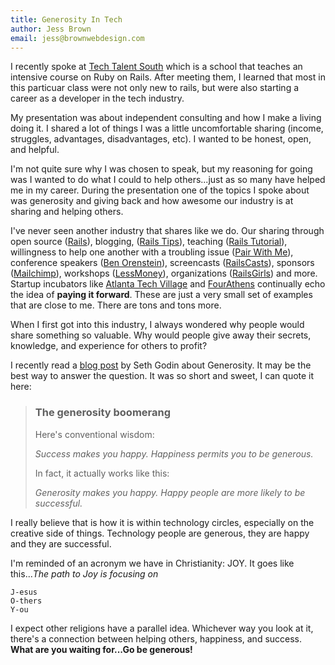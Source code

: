 ```yaml
---
title: Generosity In Tech
author: Jess Brown
email: jess@brownwebdesign.com
---
```


I recently spoke at [Tech Talent South][1] which is a school that
teaches an intensive course on Ruby on Rails. After meeting them, I
learned that most in this particuar class were not only new to rails,
but were also starting a career as a developer in the tech industry.  

My presentation was about independent consulting and how I make a living
doing it. I shared a lot of things I was a little uncomfortable sharing
(income, struggles, advantages, disadvantages, etc). I wanted to be
honest, open, and helpful.

I'm not quite sure why I was chosen to speak, but my reasoning for going
was I wanted to do what I could to help others...just as so many have
helped me in my career. During the presentation one of the topics I
spoke about was generosity and giving back and how awesome our industry
is at sharing and helping others.

I've never seen another industry that shares like we do.  Our sharing
through open source ([Rails][]), blogging, ([Rails Tips][]), teaching
([Rails Tutorial][]), willingness to help one another with a
troubling issue ([Pair With Me][]), conference speakers ([Ben
Orenstein][]), screencasts ([RailsCasts][]), sponsors ([Mailchimp][]),
workshops ([LessMoney][]), organizations ([RailsGirls][]) and more.
Startup incubators like [Atlanta Tech Village][] and [FourAthens][]
continually echo the idea of **paying it forward**. These are just a very
small set of examples that are close to me. There are tons and tons
more.

When I first got into this industry, I always wondered why people would
share something so valuable. Why would people give away their secrets,
knowledge, and experience for others to profit?

I recently read a [blog post][2] by Seth Godin about Generosity.  It may be
the best way to answer the question. It was so short and sweet, I can
quote it here:

> ### The generosity boomerang
>
> Here's conventional wisdom:
> 
> *Success makes you happy. Happiness permits you to be generous.*
> 
> In fact, it actually works like this:
> 
> *Generosity makes you happy. Happy people are more likely to be
> successful.*

I really believe that is how it is within technology circles, especially
on the creative side of things. Technology people are generous, they are
happy and they are successful.

I'm reminded of an acronym we have in Christianity: JOY. It goes like
this...*The path to Joy is focusing on*

    J-esus  
    O-thers  
    Y-ou  

I expect other religions have a parallel idea. Whichever way you look at
it, there's a connection between helping others, happiness, and success.
**What are you waiting for...Go be generous!**

[1]:http://techtalentsouth.com
[Mailchimp]:http://www.mailchimp.com
[Rails Tips]:http://www.railstips.org/
[Pair With Me]:http://www.pairprogramwith.me/
[Rails Tutorial]:http://ruby.railstutorial.org/
[Ben Orenstein]:http://vimeo.com/61087282
[RailsCasts]:http://railscasts.com/
[RailsGirls]:http://railsgirls.com/
[LessMoney]:http://lessmoney.lesseverything.com/
[Rails]:http://rubyonrails.org/
[Atlanta Tech Village]:http://atlantatechvillage.com/
[FourAthens]:http://www.fourathens.com/
[2]:http://sethgodin.typepad.com/seths_blog/2014/04/the-generosity-boomerang.html
